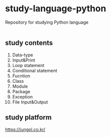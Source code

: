 # study-language-python
Repository for studying Python language <br><br>

## study contents
1. Data-type
2. Input&Print
3. Loop statement
4. Conditional statement
5. Fucntion
6. Class
7. Module
8. Package
9. Exception
10. File Input&Output

## study platform
https://jungol.co.kr/